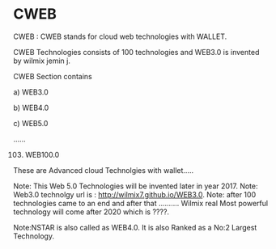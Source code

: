 # CWEB
CWEB  :  CWEB  stands  for  cloud  web  technologies  with WALLET.  

CWEB Technologies consists  of 100 technologies and  WEB3.0 is invented   by  wilmix  jemin  j.

CWEB Section contains   


a)  WEB3.0 


b) WEB4.0 

c) WEB5.0 

......


103) WEB100.0

These  are Advanced  cloud  Technolgies with  wallet.....

Note: This   Web 5.0 Technologies  will  be  invented later  in  year  2017. 
Note: Web3.0  technolgy  url is  : http://wilmix7.github.io/WEB3.0.
Note: after  100  technologies came to  an end  and  after  that ..........
Wilmix  real  Most  powerful   technology will come  after   2020  which  is  ????.

Note:NSTAR  is  also called  as  WEB4.0.
It  is  also Ranked  as a No:2  Largest Technology.

